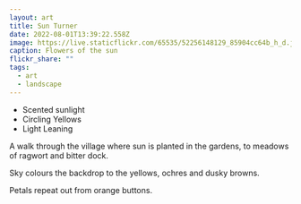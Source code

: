```yaml
---
layout: art
title: Sun Turner
date: 2022-08-01T13:39:22.558Z
image: https://live.staticflickr.com/65535/52256148129_85904cc64b_h_d.jpg
caption: Flowers of the sun
flickr_share: ""
tags:
  - art
  - landscape
---
```

* Scented sunlight
* Circling Yellows
* Light Leaning

A walk through the village where sun is planted in the gardens, to meadows of ragwort and bitter dock.

Sky colours the backdrop to the yellows, ochres and dusky browns.

Petals repeat out from orange buttons.
